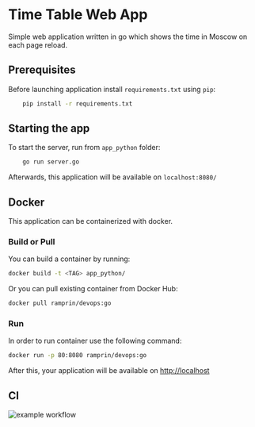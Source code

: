 # Time Table Web App

Simple web application written in go which shows the time in Moscow on each page reload.

## Prerequisites

Before launching application install `requirements.txt` using `pip`:

```bash
    pip install -r requirements.txt

```

## Starting the app

To start the server, run from `app_python` folder:

```bash
    go run server.go
```

Afterwards, this application will be available on `localhost:8080/`

## Docker

This application can be containerized with docker.

### Build or Pull

You can build a container by running:

```bash
docker build -t <TAG> app_python/
```

Or you can pull existing container from Docker Hub:

```bash
docker pull ramprin/devops:go
```

### Run

In order to run container use the following command:

```bash
docker run -p 80:8080 ramprin/devops:go
```

After this, your application will be available on <http://localhost>

## CI

![example workflow](https://github.com/RamPrin/DevOps-S24/actions/workflows/pytest.yaml/badge.svg)